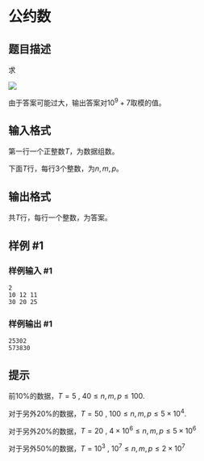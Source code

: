 # 公约数

## 题目描述

求

[![](https://cdn.luogu.com.cn/upload/pic/33775.png)](https://www.luogu.org/paste/zltm8ddt)

由于答案可能过大，输出答案对$10^9+7$取模的值。

## 输入格式

第一行一个正整数$T$，为数据组数。

下面$T$行，每行$3$个整数，为$n,m,p$。

## 输出格式

共$T$行，每行一个整数，为答案。

## 样例 #1

### 样例输入 #1
```
2
10 12 11
30 20 25
```

### 样例输出 #1

```
25302
573830
```

## 提示

前$10\%$的数据，$T=5~,~40 \le n,m,p \le 100.$

对于另外$20\%$的数据，$T=50~,~100 \le n,m,p \le 5\times 10^4.$

对于另外$20\%$的数据，$T= 20~,~4\times 10^6 \le n,m,p \le 5\times 10^6$

对于另外$50\%$的数据，$T=10^3~,~10^7 \le n,m,p \le 2\times 10^7$
